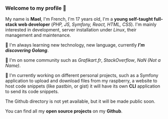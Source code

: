 ### Welcome to my profile 👋

My name is __Mael__, I'm French, I'm 17 years old, I'm a __young self-taught full-stack web developer__ (_PHP, JS, Symfony, React, HTML, CSS_). I'm mainly interested in development, server installation under _Linux_, their management and maintenance.

🌱 I'm always learning new technology, new language, currently ___I'm discovering Golang___.

💬 I'm on some community such as _Grafikart.fr_, _StackOverflow_, _NaN (Not a Name)_.

🔭 I'm currently working on different personal projects, such as a Symfony application to upload and download files from my raspberry, a website to host code snippets (like pastbin, or gist) it will have its own __CLI__ application to send its code snippets.

The Github directory is not yet available, but it will be made public soon.

You can find all my __open source projects__ on my __Github__.

<!--
**Mael-91/Mael-91** is a ✨ _special_ ✨ repository because its `README.md` (this file) appears on your GitHub profile.

Here are some ideas to get you started:

- 🔭 I’m currently working on ...
- 🌱 I’m currently learning ...
- 👯 I’m looking to collaborate on ...
- 🤔 I’m looking for help with ...
- 💬 Ask me about ...
- 📫 How to reach me: ...
- 😄 Pronouns: ...
- ⚡ Fun fact: ...
_[You can support my projects by buying me a pizza](https://www.buymeacoffee.com/Mael91) :pizza:_
-->
